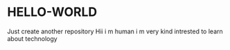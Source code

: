 # HELLO-WORLD
Just create another repository
Hii i m human i m very kind intrested to learn about technology 
